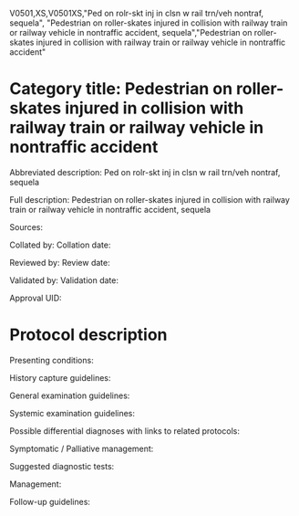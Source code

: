 V0501,XS,V0501XS,"Ped on rolr-skt inj in clsn w rail trn/veh nontraf, sequela", "Pedestrian on roller-skates injured in collision with railway train or railway vehicle in nontraffic accident, sequela","Pedestrian on roller-skates injured in collision with railway train or railway vehicle in nontraffic accident"
# Category title: Pedestrian on roller-skates injured in collision with railway train or railway vehicle in nontraffic accident

Abbreviated description: Ped on rolr-skt inj in clsn w rail trn/veh nontraf, sequela

Full description: Pedestrian on roller-skates injured in collision with railway train or railway vehicle in nontraffic accident, sequela

Sources:

Collated by:
Collation date:

Reviewed by:
Review date:

Validated by:
Validation date:

Approval UID:

# Protocol description

Presenting conditions:

History capture guidelines:

General examination guidelines:

Systemic examination guidelines:

Possible differential diagnoses with links to related protocols:

Symptomatic / Palliative management:

Suggested diagnostic tests:

Management:

Follow-up guidelines:
